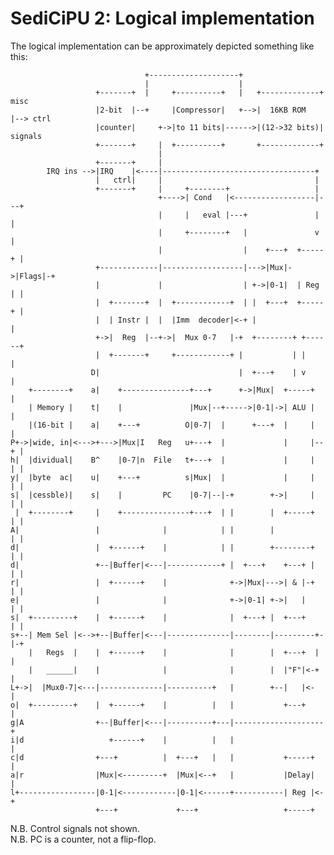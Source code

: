 # SediCiPU 2: Logical implementation

The logical implementation can be approximately depicted something like this:

                                  +--------------------+
                                  |                    |
                       +-------+  |     +----------+   |   +-------------+    misc
                       |2-bit  |--+     |Compressor|   +-->|  16KB ROM   |--> ctrl
                       |counter|     +->|to 11 bits|------>|(12->32 bits)|    signals
                       +-------+     |  +----------+       +-------------+
                                     |
                       +-------+     |
            IRQ ins -->|IRQ    |<----|----------------------------------+
                       |   ctrl|     |                                  |
                       +-------+     |     +--------+                   |
                                     +---->| Cond   |<------------------|---+
                                     |     |   eval |---+               |   |
                                     |     +--------+   |               v   |
                                     |                  |    +---+  +-----+ |
                       +-------------|------------------|--->|Mux|->|Flags|-+
                       |             |                  | +->|0-1|  | Reg | |
                       |  +-------+  |  +------------+  | |  +---+  +-----+ |
                       |  | Instr |  |  |Imm  decoder|<-+ |                 |
                       +->|  Reg  |--+->|  Mux 0-7   |-+  +--------+ +------+
                       |  +-------+     +------------+ |           | |      |
                      D|                               |  +---+    | v      |
        +--------+    a|    +---------------+---+      +->|Mux|  +-----+    |
        | Memory |    t|    |               |Mux|--+----->|0-1|->| ALU |    |
        |(16-bit |    a|    +---+          O|0-7|  |      +---+  |     |    |
    P+->|wide, in|<--->+--->|Mux|I   Reg   u+---+  |             |     |--+ |
    h|  |dividual|    B^    |0-7|n  File   t+---+  |             |     |  | |
    y|  |byte  ac|    u|    +---+          s|Mux|  |             |     |  | |
    s|  |cessble)|    s|    |         PC    |0-7|--|-+        +->|     |  | |
     |  +--------+     |    +---------------+---+  | |        |  +-----+  | |
    A|                 |              |            | |        |           | |
    d|                 |  +------+    |            | |        +--------+  | |
    d|                 +--|Buffer|<---|------------+ |  +---+    +---+ |  | |
    r|                 |  +------+    |              +->|Mux|--->| & |-+  | |
    e|                 |              |              +->|0-1| +->|   |    | |
    s|  +---------+    |  +------+    |              |  +---+ |  +---+    | |
    s+--| Mem Sel |<-->+--|Buffer|<---|--------------|--------|---------+-|-+
        |   Regs  |    |  +------+    |              |        |  +---+  | |
        |   ______|    |              |              |        |  |"F"|<-+ |
    L+->|  |Mux0-7|<---|--------------|----------+   |        +--|   |<-  |
    o|  +---------+    |  +------+    |          |   |           +---+    |
    g|A                +--|Buffer|<---|----------+---|--------------------+
    i|d                   +------+    |          |   |                    |
    c|d                +---+          |  +---+   |   |           +-----+  |
    a|r                |Mux|<---------+  |Mux|<--+   |           |Delay|  |
    l+-----------------|0-1|<------------|0-1|<------+-----------| Reg |<-+
                       +---+             +---+                   +-----+

N.B. Control signals not shown.  
N.B. PC is a counter, not a flip-flop.
